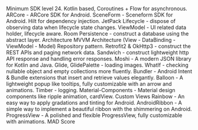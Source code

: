 Minimum SDK level 24.
Kotlin based, Coroutines + Flow for asynchronous.
ARCore - ARCore SDK for Android.
SceneForm - Sceneform SDK for Android.
Hilt for dependency injection.
JetPack
Lifecycle - dispose of observing data when lifecycle state changes.
ViewModel - UI related data holder, lifecycle aware.
Room Persistence - construct a database using the abstract layer.
Architecture
MVVM Architecture (View - DataBinding - ViewModel - Model)
Repository pattern.
Retrofit2 & OkHttp3 - construct the REST APIs and paging network data.
Sandwich - construct lightweight http API response and handling error responses.
Moshi - A modern JSON library for Kotlin and Java.
Glide, GlidePalette - loading images.
WhatIf - checking nullable object and empty collections more fluently.
Bundler - Android Intent & Bundle extensions that insert and retrieve values elegantly.
Balloon - A lightweight popup like tooltips, fully customizable with an arrow and animations.
Timber - logging.
Material-Components - Material design components like ripple animation, cardView.
Custom Views
Rainbow - An easy way to apply gradations and tinting for Android.
AndroidRibbon - A simple way to implement a beautiful ribbon with the shimmering on Android.
ProgressView - A polished and flexible ProgressView, fully customizable with animations.
MAD Score
